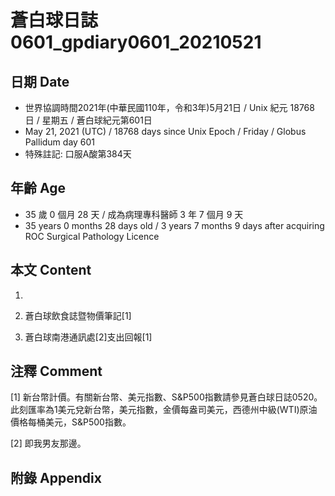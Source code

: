 [_metadata_:encoding]: - "utf-8"
[_metadata_:language]: - "zh-Hant-TW"
[_metadata_:fileformat]: - "markdown"
[_metadata_:MIME_type]: - "text/plain"
[_metadata_:markdown_version]: - "commonmark version 0.29"
[_metadata_:markdown_spec]: - "https://spec.commonmark.org/0.29/"

# 蒼白球日誌0601_gpdiary0601_20210521 #

## 日期 Date ##

* 世界協調時間2021年(中華民國110年，令和3年)5月21日 / Unix 紀元 18768 日 / 星期五 / 蒼白球紀元第601日
* May 21, 2021 (UTC) / 18768 days since Unix Epoch / Friday / Globus Pallidum day 601
* 特殊註記: 口服A酸第384天

## 年齡 Age ##

* 35 歲 0 個月 28 天 / 成為病理專科醫師 3 年 7 個月 9 天
* 35 years 0 months 28 days old / 3 years 7 months 9 days after acquiring ROC Surgical Pathology Licence

## 本文 Content ##

1. 

    
2. 蒼白球飲食誌暨物價筆記[1]

    
3. 蒼白球南港通訊處[2]支出回報[1]

    

## 注釋 Comment ##

[1] 新台幣計價。有關新台幣、美元指數、S&P500指數請參見蒼白球日誌0520。此刻匯率為1美元兌新台幣，美元指數，金價每盎司美元，西德州中級(WTI)原油價格每桶美元，S&P500指數。


[2] 即我男友那邊。



## 附錄 Appendix ##

